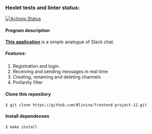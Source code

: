 ### Hexlet tests and linter status:
[![Actions Status](https://github.com/Blinina/frontend-project-12/workflows/hexlet-check/badge.svg)](https://github.com/Blinina/frontend-project-12/actions)

#### Program description

[**This application**](https://blooming-everglades-67452.herokuapp.com/) is a simple analogue of Slack chat.
##### Features:
  1. Registration and login.
  2. Receiving and sending messages in real time
  3. Creating, renaming and deleting channels 
  4. Profanity filter

#### Clone this repository

````
$ git clone https://github.com/Blinina/frontend-project-12.git
````
#### Install dependenses 

````
$ make install
````
